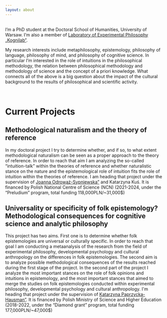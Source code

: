 ```yaml
---
layout: about 
---
```


<br/>
I’m a PhD student at the Doctoral School of Humanities, University of Warsaw. I’m also a member of <a target="_blank" href="http://kognilab.pl/wordpress/en/laboratory-of-experimental-philosophy-kognilab/">Laboratory of Experimental Philosophy „Kognilab”</a>.

My research interests include metaphilosophy, epistemology, philosophy of language, philosophy of mind, and philosophy of cognitive science. In particular I’m interested in the role of intuitions in the philosophical methodology, the relation between philosophical methodology and methodology of science and the concept of a priori knowledge. What connects all of the above is a big question about the impact of the cultural background to the results of philosophical and scientific activity.  

<br/>

# Current Projects

## Methodological naturalism and the theory of reference
In my doctoral project I try to determine whether, and if so, to what extent methodological naturalism can be seen as a proper approach to the theory of reference. In order to reach that aim I am analyzing the so-called “intuition-talk” within the theories of reference and whether naturalistic stance on the nature and the epistemological role of intuition fits the role of intuition within the theories of reference. I am heading that project under the supervision of <a target="_blank" href="https://odrowazsypniewska.wixsite.com/home">Joanna Odrowąż-Sypniewska”</a> and Katarzyna Kuś. It is financed by Polish National Centre of Science (NCN) (2021-2024, under the “Preludium” program, total funding 118,000PLN/~31,000$)

## Universality or specificity of folk epistemology? Methodological consequences for cognitive science and analytic philosophy
This project has two aims. First one is to determine whether folk epistemologies are universal or culturally specific. In order to reach that goal I am conducting a metaanalysis of the research from the field of experimental philosophy, developmental psychology and cultural anthropology on the differences in folk epistemologies. The second aim is to analyze possible methodological consequences of the results reached during the first stage of the project. In the second part of the project I analyze the most important stances on the role of folk opinions and intuitions in epistemology, and the most important stances that aimed to merge the studies on folk epistemologies conducted within experimental philosophy, developmental psychology and cultural anthropology. I'm heading that project under the supervision of <a target="_blank" href="https://kpaprzycka.filozofia.uw.edu.pl/">Katarzyna Paprzycka-Hausman”</a>. It is financed by Polish Ministry of Science and Higher Education (2018-2022, under the “Diamond grant” program, total funding 177,000PLN/~47,000$)

<br/> 
